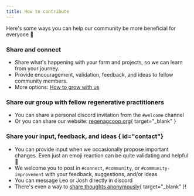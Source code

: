 ```yaml
---
title: How to contribute
---
```


Here's some ways you can help our community be more beneficial for everyone 💞

### Share and connect
- Share what's happening with your farm and projects, so we can learn from your journey.
- Provide encouragement, validation, feedback, and ideas to fellow community members.
- More options: [How to grow with us](./growing-together.md)

### Share our group with fellow regenerative practitioners
- You can share a personal discord invitation from the `#welcome` channel
- Or you can share our website: [regenagcoop.org](https://regenagcoop.org){ target="_blank" }

### Share your input, feedback, and ideas { id="contact"}
- You can provide input when we occasionally propose important changes. Even just an emoji reaction can be quite validating and helpful 🙂
- We welcome you to post in `#connect`, `#community`, or `#community-improvement` with your feedback, suggestions, and/or ideas
- You can message Leo or Josh directly in discord
- There's even a way to [share thoughts anonymously](https://docs.google.com/forms/d/e/1FAIpQLScqbv80BA8k9KOz7m1VrOR5Qh0j2RoG7hE0wSmsCIWrDWTgmQ/viewform){ target="_blank" }!
